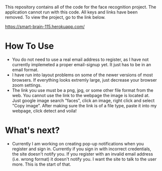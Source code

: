 This repository contains all of the code for the face recognition project. The application cannot run with this code. All keys and links have been removed. To view the project, go to the link below. 

https://smart-brain-115.herokuapp.com/

# How To Use

  - You do not need to use a real email address to register, as I have not currently implemeted a proper email-signup yet. It just has to be in an email format.
  - I have run into layout problems on some of the newer versions of most browsers. If everything looks extremly large, just decrease your browser zoom settings.
  - The link you use must be a png, jpg, or some other file format from the web. You cannot use the link to the webpage the image is located at. Just google image search "faces", click an image, right click and select "Copy image". After making sure the link is of a file type, paste it into my webpage, click detect and voila!
  
  
 # What's next?
  - Currently I am working on creating pop-up notifications when you register and sign in. Currently if you sign in with incorrect credentials, the site doesn't notify you. If you register with an invalid email address (i.e. wrong format) it doesn't notify you. I want the site to talk to the user more. This is the start of that.
